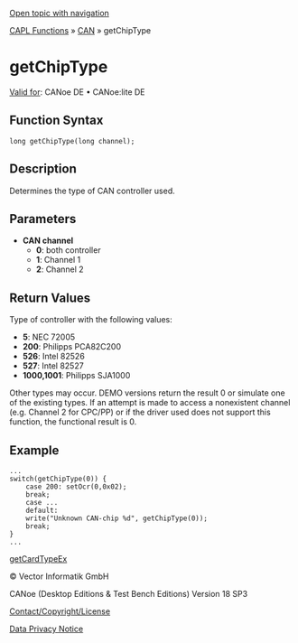 [Open topic with navigation](../../../../../CANoeDEFamily.htm#Topics/CAPLFunctions/CAN/Functions/CAPLfunctionGetChipType.md)

[CAPL Functions](../../CAPLfunctions.md) » [CAN](../CAPLfunctionsCANOverview.md) » getChipType

# getChipType

[Valid for](../../../Shared/FeatureAvailability.md): CANoe DE • CANoe:lite DE

## Function Syntax

```
long getChipType(long channel);
```

## Description

Determines the type of CAN controller used.

## Parameters

- **CAN channel**
  - **0**: both controller
  - **1**: Channel 1
  - **2**: Channel 2

## Return Values

Type of controller with the following values:

- **5**: NEC 72005
- **200**: Philipps PCA82C200
- **526**: Intel 82526
- **527**: Intel 82527
- **1000,1001**: Philipps SJA1000

Other types may occur. DEMO versions return the result 0 or simulate one of the existing types. If an attempt is made to access a nonexistent channel (e.g. Channel 2 for CPC/PP) or if the driver used does not support this function, the functional result is 0.

## Example

```plaintext
...
switch(getChipType(0)) {
    case 200: setOcr(0,0x02);
    break;
    case ...
    default:
    write("Unknown CAN-chip %d", getChipType(0));
    break;
}
...
```

[getCardTypeEx](CAPLfunctionGetCardTypeEx.md)

© Vector Informatik GmbH

CANoe (Desktop Editions & Test Bench Editions) Version 18 SP3

[Contact/Copyright/License](../../../Shared/ContactCopyrightLicense.md)

[Data Privacy Notice](https://www.vector.com/int/en/company/get-info/privacy-policy/)